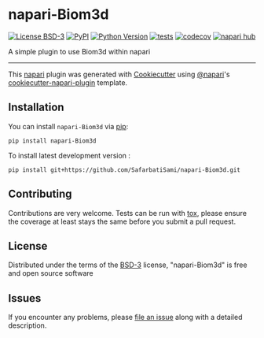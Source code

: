 # napari-Biom3d

[![License BSD-3](https://img.shields.io/pypi/l/napari-Biom3d.svg?color=green)](https://github.com/SafarbatiSami/napari-Biom3d/raw/main/LICENSE)
[![PyPI](https://img.shields.io/pypi/v/napari-Biom3d.svg?color=green)](https://pypi.org/project/napari-Biom3d)
[![Python Version](https://img.shields.io/pypi/pyversions/napari-Biom3d.svg?color=green)](https://python.org)
[![tests](https://github.com/SafarbatiSami/napari-Biom3d/workflows/tests/badge.svg)](https://github.com/SafarbatiSami/napari-Biom3d/actions)
[![codecov](https://codecov.io/gh/SafarbatiSami/napari-Biom3d/branch/main/graph/badge.svg)](https://codecov.io/gh/SafarbatiSami/napari-Biom3d)
[![napari hub](https://img.shields.io/endpoint?url=https://api.napari-hub.org/shields/napari-Biom3d)](https://napari-hub.org/plugins/napari-Biom3d)

A simple plugin to use Biom3d  within napari

----------------------------------

This [napari] plugin was generated with [Cookiecutter] using [@napari]'s [cookiecutter-napari-plugin] template.

<!--
Don't miss the full getting started guide to set up your new package:
https://github.com/napari/cookiecutter-napari-plugin#getting-started

and review the napari docs for plugin developers:
https://napari.org/stable/plugins/index.html
-->

## Installation

You can install `napari-Biom3d` via [pip]:

    pip install napari-Biom3d



To install latest development version :

    pip install git+https://github.com/SafarbatiSami/napari-Biom3d.git


## Contributing

Contributions are very welcome. Tests can be run with [tox], please ensure
the coverage at least stays the same before you submit a pull request.

## License

Distributed under the terms of the [BSD-3] license,
"napari-Biom3d" is free and open source software

## Issues

If you encounter any problems, please [file an issue] along with a detailed description.

[napari]: https://github.com/napari/napari
[Cookiecutter]: https://github.com/audreyr/cookiecutter
[@napari]: https://github.com/napari
[MIT]: http://opensource.org/licenses/MIT
[BSD-3]: http://opensource.org/licenses/BSD-3-Clause
[GNU GPL v3.0]: http://www.gnu.org/licenses/gpl-3.0.txt
[GNU LGPL v3.0]: http://www.gnu.org/licenses/lgpl-3.0.txt
[Apache Software License 2.0]: http://www.apache.org/licenses/LICENSE-2.0
[Mozilla Public License 2.0]: https://www.mozilla.org/media/MPL/2.0/index.txt
[cookiecutter-napari-plugin]: https://github.com/napari/cookiecutter-napari-plugin

[file an issue]: https://github.com/SafarbatiSami/napari-Biom3d/issues

[napari]: https://github.com/napari/napari
[tox]: https://tox.readthedocs.io/en/latest/
[pip]: https://pypi.org/project/pip/
[PyPI]: https://pypi.org/

